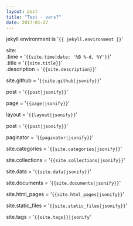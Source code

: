 ```yaml
---
layout: post
title: "Test - vars?"
date: 2017-01-27
---
```


jekyll environment is '```{{ jekyll.environment }}```'

site:
<br>.time = '```{{site.time|date: '%B %-d, %Y'}}```'
<br>.title = '```{{site.title}}```'
<br>.description = '```{{site.description}}```'

site.github = '```{{site.github|jsonify}}```'

post = '```{{post|jsonify}}```'

page = '```{{page|jsonify}}```'

layout = '```{{layout|jsonify}}```'

post = '```{{post|jsonify}}```'

paginator = '```{{paginator|jsonify}}```'

site.categories = '```{{site.categories|jsonify}}```'

site.collections = '```{{site.collections|jsonify}}```'

site.data = '```{{site.data|jsonify}}```'

site.documents = '```{{site.documents|jsonify}}```'

site.html_pages = '```{{site.html_pages|jsonify}}```'

site.static_files = '```{{site.static_files|jsonify}}```'

site.tags = '```{{site.tags}}|jsonify```'
